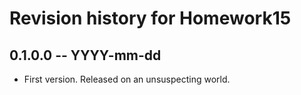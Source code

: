 # Revision history for Homework15

## 0.1.0.0 -- YYYY-mm-dd

* First version. Released on an unsuspecting world.
